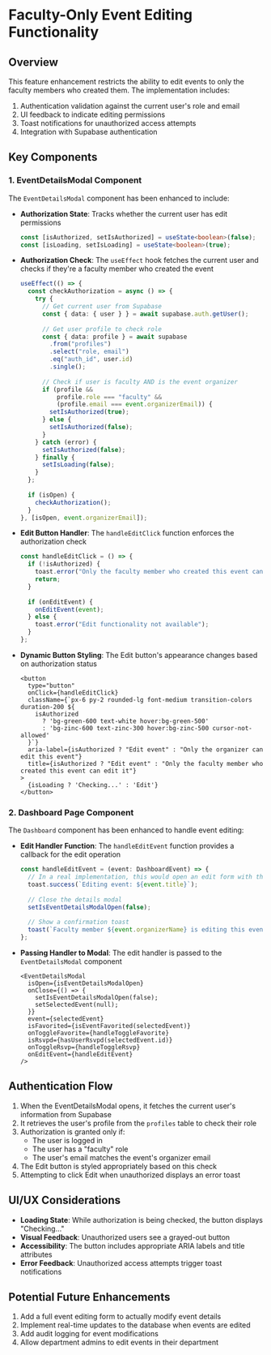 # Faculty-Only Event Editing Functionality

## Overview

This feature enhancement restricts the ability to edit events to only the faculty members who created them. The implementation includes:

1. Authentication validation against the current user's role and email
2. UI feedback to indicate editing permissions
3. Toast notifications for unauthorized access attempts
4. Integration with Supabase authentication

## Key Components

### 1. EventDetailsModal Component

The `EventDetailsModal` component has been enhanced to include:

- **Authorization State**: Tracks whether the current user has edit permissions
  ```typescript
  const [isAuthorized, setIsAuthorized] = useState<boolean>(false);
  const [isLoading, setIsLoading] = useState<boolean>(true);
  ```

- **Authorization Check**: The `useEffect` hook fetches the current user and checks if they're a faculty member who created the event
  ```typescript
  useEffect(() => {
    const checkAuthorization = async () => {
      try {
        // Get current user from Supabase
        const { data: { user } } = await supabase.auth.getUser();
        
        // Get user profile to check role
        const { data: profile } = await supabase
          .from("profiles")
          .select("role, email")
          .eq("auth_id", user.id)
          .single();
        
        // Check if user is faculty AND is the event organizer
        if (profile && 
            profile.role === "faculty" && 
            (profile.email === event.organizerEmail)) {
          setIsAuthorized(true);
        } else {
          setIsAuthorized(false);
        }
      } catch (error) {
        setIsAuthorized(false);
      } finally {
        setIsLoading(false);
      }
    };
    
    if (isOpen) {
      checkAuthorization();
    }
  }, [isOpen, event.organizerEmail]);
  ```

- **Edit Button Handler**: The `handleEditClick` function enforces the authorization check
  ```typescript
  const handleEditClick = () => {
    if (!isAuthorized) {
      toast.error("Only the faculty member who created this event can edit it.");
      return;
    }
    
    if (onEditEvent) {
      onEditEvent(event);
    } else {
      toast.error("Edit functionality not available");
    }
  };
  ```

- **Dynamic Button Styling**: The Edit button's appearance changes based on authorization status
  ```tsx
  <button
    type="button"
    onClick={handleEditClick}
    className={`px-6 py-2 rounded-lg font-medium transition-colors duration-200 ${
      isAuthorized 
        ? 'bg-green-600 text-white hover:bg-green-500'
        : 'bg-zinc-600 text-zinc-300 hover:bg-zinc-500 cursor-not-allowed'
    }`}
    aria-label={isAuthorized ? "Edit event" : "Only the organizer can edit this event"}
    title={isAuthorized ? "Edit event" : "Only the faculty member who created this event can edit it"}
  >
    {isLoading ? 'Checking...' : 'Edit'}
  </button>
  ```

### 2. Dashboard Page Component

The `Dashboard` component has been enhanced to handle event editing:

- **Edit Handler Function**: The `handleEditEvent` function provides a callback for the edit operation
  ```typescript
  const handleEditEvent = (event: DashboardEvent) => {
    // In a real implementation, this would open an edit form with the event data
    toast.success(`Editing event: ${event.title}`);
    
    // Close the details modal
    setIsEventDetailsModalOpen(false);
    
    // Show a confirmation toast
    toast(`Faculty member ${event.organizerName} is editing this event`);
  };
  ```

- **Passing Handler to Modal**: The edit handler is passed to the `EventDetailsModal` component
  ```tsx
  <EventDetailsModal
    isOpen={isEventDetailsModalOpen}
    onClose={() => {
      setIsEventDetailsModalOpen(false);
      setSelectedEvent(null);
    }}
    event={selectedEvent}
    isFavorited={isEventFavorited(selectedEvent)}
    onToggleFavorite={handleToggleFavorite}
    isRsvpd={hasUserRsvpd(selectedEvent.id)}
    onToggleRsvp={handleToggleRsvp}
    onEditEvent={handleEditEvent}
  />
  ```

## Authentication Flow

1. When the EventDetailsModal opens, it fetches the current user's information from Supabase
2. It retrieves the user's profile from the `profiles` table to check their role
3. Authorization is granted only if:
   - The user is logged in
   - The user has a "faculty" role
   - The user's email matches the event's organizer email
4. The Edit button is styled appropriately based on this check
5. Attempting to click Edit when unauthorized displays an error toast

## UI/UX Considerations

- **Loading State**: While authorization is being checked, the button displays "Checking..."
- **Visual Feedback**: Unauthorized users see a grayed-out button
- **Accessibility**: The button includes appropriate ARIA labels and title attributes
- **Error Feedback**: Unauthorized access attempts trigger toast notifications

## Potential Future Enhancements

1. Add a full event editing form to actually modify event details
2. Implement real-time updates to the database when events are edited
3. Add audit logging for event modifications
4. Allow department admins to edit events in their department 